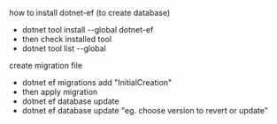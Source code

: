 how to install dotnet-ef (to create database)
- dotnet tool install --global dotnet-ef
- then check installed tool
- dotnet tool list --global

create migration file
- dotnet ef migrations add "InitialCreation"
- then apply migration 
- dotnet ef database update
- dotnet ef database update "eg. choose version to revert or update"  